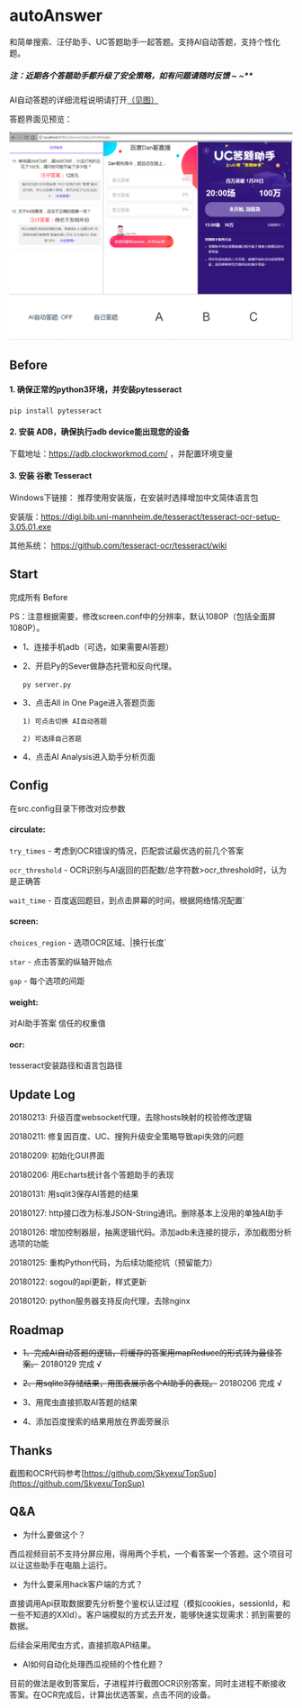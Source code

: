 # autoAnswer

和简单搜索、汪仔助手、UC答题助手一起答题。支持AI自动答题，支持个性化题。

##### 注：近期各个答题助手都升级了安全策略，如有问题请随时反馈 ~ ~**

AI自动答题的详细流程说明请打开[（见图）](images/answer-introduce.png)

答题界面见预览：

![](images/answer_view.png)


## Before

#### 1. 确保正常的python3环境，并安装pytesseract

`pip install pytesseract`

#### 2. 安装 ADB，确保执行adb device能出现您的设备

下载地址：https://adb.clockworkmod.com/ ，并配置环境变量

#### 3. 安装 谷歌 Tesseract

Windows下链接： 推荐使用安装版，在安装时选择增加中文简体语言包

安装版：https://digi.bib.uni-mannheim.de/tesseract/tesseract-ocr-setup-3.05.01.exe

其他系统： https://github.com/tesseract-ocr/tesseract/wiki

## Start

完成所有 Before

PS：注意根据需要，修改screen.conf中的分辨率，默认1080P（包括全面屏1080P）。

+ 1、连接手机adb（可选，如果需要AI答题）

+ 2、开启Py的Sever做静态托管和反向代理。

  `py server.py`

+ 3、点击All in One Page进入答题页面

  `1) 可点击切换 AI自动答题`

  `2) 可选择自己答题`

+ 4、点击AI Analysis进入助手分析页面

## Config

在src.config目录下修改对应参数

#### circulate:

`try_times` - 考虑到OCR错误的情况，匹配尝试最优选的前几个答案

`ocr_threshold` - OCR识别与AI返回的匹配数/总字符数>ocr_threshold时，认为是正确答

`wait_time` - 百度返回题目，到点击屏幕的时间，根据网络情况配置`

#### screen:

`choices_region` - 选项OCR区域、|换行长度`

`star` - 点击答案的纵轴开始点

`gap` - 每个选项的间距

#### weight:

对AI助手答案 信任的权重值

#### ocr:

tesseract安装路径和语言包路径

## Update Log

20180213: 升级百度websocket代理，去除hosts映射的校验修改逻辑

20180211: 修复因百度、UC、搜狗升级安全策略导致api失效的问题

20180209: 初始化GUI界面

20180206: 用Echarts统计各个答题助手的表现

20180131: 用sqlit3保存AI答题的结果

20180127: http接口改为标准JSON-String通讯。删除基本上没用的单独AI助手

20180126: 增加控制器层，抽离逻辑代码。添加adb未连接的提示，添加截图分析选项的功能

20180125: 重构Python代码，为后续功能挖坑（预留能力）

20180122: sogou的api更新，样式更新

20180120: python服务器支持反向代理，去除nginx

## Roadmap

+ ~~1、完成AI自动答题的逻辑，将缓存的答案用mapReduce的形式转为最佳答案。~~ 20180129 完成 √

+ ~~2、用sqlite3存储结果，用图表展示各个AI助手的表现。~~ 20180206 完成 √

+ 3、用爬虫直接抓取AI答题的结果

+ 4、添加百度搜索的结果用放在界面旁展示

## Thanks

截图和OCR代码参考[https://github.com/Skyexu/TopSup](https://github.com/Skyexu/TopSup)

## Q&A

- 为什么要做这个？

西瓜视频目前不支持分屏应用，得用两个手机，一个看答案一个答题。这个项目可以让这些助手在电脑上运行。

- 为什么要采用hack客户端的方式？

直接调用Api获取数据要先分析整个鉴权认证过程（模拟cookies，sessionId，和一些不知道的XXId）。客户端模拟的方式去开发，能够快速实现需求：抓到需要的数据。

后续会采用爬虫方式，直接抓取API结果。

- AI如何自动化处理西瓜视频的个性化题？

目前的做法是收到答案后，子进程并行截图OCR识别答案，同时主进程不断接收答案。在OCR完成后，计算出优选答案，点击不同的设备。

